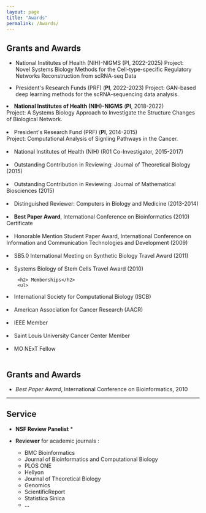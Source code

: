 ```yaml
---
layout: page
title: "Awards"
permalink: /Awards/
---
```


## Grants and Awards ##
	
- National Institutes of Health (NIH)-NIGMS</b> </font> (PI, 2022-2025)
Project: Novel Systems Biology Methods for the Cell-type-specific Regulatory Networks Reconstruction from 
scRNA-seq Data

- President's Research Funds (PRF)  (<b>PI</b>, 2022-2023) 
Project: GAN-based deep learning methods for the scRNA-sequencing data analysis.</li>


<li>
<font><b> National Institutes of Health (NIH)-NIGMS</b> </font> (<b>PI</b>, 2018-2022) </li>
Project: A Systems Biology Approach to Investigate the Structure Changes of Biological Network.</li>

</li><br> <br>


<li>
 President's Research Fund (PRF) (<b>PI</b>, 2014-2015)</li>
Project: Computational Analysis of Signling Pathways in the Cancer. </li>

</li><br> <br>

<li>
National Institutes of Health (NIH) (R01 Co-Investigator, 2015-2017)
</li><br>

<li> Outstanding Contribution in Reviewing: Journal of Theoretical Biology (2015)
</li><br>

<li> Outstanding Contribution in Reviewing: Journal of Mathematical Biosciences (2015)
</li><br>

<li> Distinguished Reviewer: Computers in Biology and Medicine (2013-2014)

</li><br>

<li>
<b>Best Paper Award</b>,  <a style="text-decoration:none" href="http://incob.apbionet.org/incob10/0index.html">
International Conference on Bioinformatics</a> (2010) 
<a style="text-decoration:none" href="http://cs.slu.edu/~gong/BestPaperAward.pdf"> Certificate</a>  </li><br>
<li>
Honorable Mention Student Paper Award, International Conference on Information and Communication Technologies and Development (2009)
 </li><br>
<li>
SB5.0 International Meeting on Synthetic Biology Travel Award (2011)
 </li><br>
<li>
Systems Biology of Stem Cells Travel Award (2010)


</li>
</ul>

        <h2> Memberships</h2>
        <ul>

<li>
International Society for Computational Biology (ISCB)
</li>
<br>


</li><li>
American Association for Cancer Research (AACR)
</li>
<br>

</li><li>
IEEE Member
</li>

<br>

</li><li>
Saint Louis University Cancer Center Member
</li>

<br>

</li><li>
MO NExT Fellow
</li>

<br>

##  Grants and Awards

-  *Best Paper Award*, International Conference on Bioinformatics, 2010

---

## Service

- **NSF Review Panelist** *

- **Reviewer** for academic journals :
  - BMC Bioinformatics  
  - Journal of Bioinformatics and Computational Biology  
  - PLOS ONE  
  - Heliyon  
  - Journal of Theoretical Biology  
  - Genomics  
  - ScientificReport
  - Statistica Sinica
  - ...


